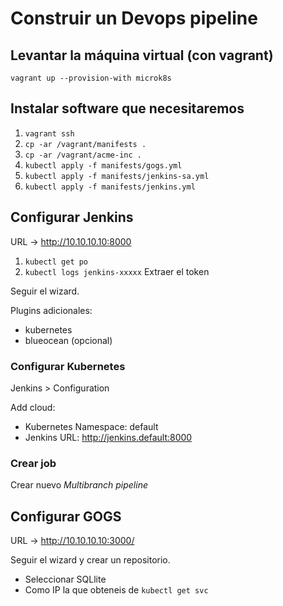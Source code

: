 # Construir un Devops pipeline

## Levantar la máquina virtual (con vagrant)

`vagrant up --provision-with microk8s`

## Instalar software que necesitaremos

1) `vagrant ssh`
2) `cp -ar /vagrant/manifests .`
3) `cp -ar /vagrant/acme-inc .`
4) `kubectl apply -f manifests/gogs.yml`
5) `kubectl apply -f manifests/jenkins-sa.yml`
6) `kubectl apply -f manifests/jenkins.yml`

## Configurar Jenkins

URL -> http://10.10.10.10:8000

1) `kubectl get po`
2) `kubectl logs jenkins-xxxxx`
Extraer el token

Seguir el wizard.

Plugins adicionales:

- kubernetes
- blueocean (opcional)

### Configurar Kubernetes

Jenkins > Configuration

Add cloud:
- Kubernetes Namespace: default
- Jenkins URL: http://jenkins.default:8000

### Crear job

Crear nuevo _Multibranch pipeline_

## Configurar GOGS

URL -> http://10.10.10.10:3000/

Seguir el wizard y crear un repositorio.
- Seleccionar SQLlite
- Como IP la que obteneis de `kubectl get svc`
